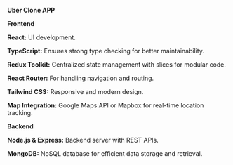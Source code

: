 **Uber Clone APP**


**Frontend**

**React:** UI development.

**TypeScript:** Ensures strong type checking for better maintainability.

**Redux Toolkit:** Centralized state management with slices for modular code.

**React Router:** For handling navigation and routing.

**Tailwind CSS:** Responsive and modern design.

**Map Integration:** Google Maps API or Mapbox for real-time location tracking.


**Backend**

**Node.js & Express:** Backend server with REST APIs.

**MongoDB:** NoSQL database for efficient data storage and retrieval.
